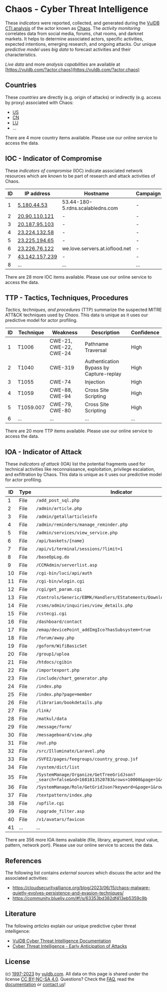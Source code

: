 # Chaos - Cyber Threat Intelligence

These _indicators_ were reported, collected, and generated during the [VulDB CTI analysis](https://vuldb.com/?kb.cti) of the actor known as [Chaos](https://vuldb.com/?actor.chaos). The _activity monitoring_ correlates data from social media, forums, chat rooms, and darknet markets. It helps to determine associated actors, specific activities, expected intentions, emerging research, and ongoing attacks. Our unique _predictive model_ uses _big data_ to forecast activities and their characteristics.

_Live data_ and more _analysis capabilities_ are available at [https://vuldb.com/?actor.chaos](https://vuldb.com/?actor.chaos)

## Countries

These _countries_ are directly (e.g. origin of attacks) or indirectly (e.g. access by proxy) associated with Chaos:

* [US](https://vuldb.com/?country.us)
* [CN](https://vuldb.com/?country.cn)
* [LU](https://vuldb.com/?country.lu)
* ...

There are 4 more country items available. Please use our online service to access the data.

## IOC - Indicator of Compromise

These _indicators of compromise_ (IOC) indicate associated network resources which are known to be part of research and attack activities of Chaos.

ID | IP address | Hostname | Campaign | Confidence
-- | ---------- | -------- | -------- | ----------
1 | [5.180.44.53](https://vuldb.com/?ip.5.180.44.53) | 53.44-180-5.rdns.scalabledns.com | - | High
2 | [20.90.110.121](https://vuldb.com/?ip.20.90.110.121) | - | - | High
3 | [20.187.95.103](https://vuldb.com/?ip.20.187.95.103) | - | - | High
4 | [23.224.132.58](https://vuldb.com/?ip.23.224.132.58) | - | - | High
5 | [23.225.194.65](https://vuldb.com/?ip.23.225.194.65) | - | - | High
6 | [23.226.76.122](https://vuldb.com/?ip.23.226.76.122) | we.love.servers.at.ioflood.net | - | High
7 | [43.142.157.239](https://vuldb.com/?ip.43.142.157.239) | - | - | High
8 | ... | ... | ... | ...

There are 28 more IOC items available. Please use our online service to access the data.

## TTP - Tactics, Techniques, Procedures

_Tactics, techniques, and procedures_ (TTP) summarize the suspected MITRE ATT&CK techniques used by _Chaos_. This data is unique as it uses our predictive model for actor profiling.

ID | Technique | Weakness | Description | Confidence
-- | --------- | -------- | ----------- | ----------
1 | T1006 | CWE-21, CWE-22, CWE-24 | Pathname Traversal | High
2 | T1040 | CWE-319 | Authentication Bypass by Capture-replay | High
3 | T1055 | CWE-74 | Injection | High
4 | T1059 | CWE-88, CWE-94 | Cross Site Scripting | High
5 | T1059.007 | CWE-79, CWE-80 | Cross Site Scripting | High
6 | ... | ... | ... | ...

There are 20 more TTP items available. Please use our online service to access the data.

## IOA - Indicator of Attack

These _indicators of attack_ (IOA) list the potential fragments used for technical activities like reconnaissance, exploitation, privilege escalation, and exfiltration by Chaos. This data is unique as it uses our predictive model for actor profiling.

ID | Type | Indicator | Confidence
-- | ---- | --------- | ----------
1 | File | `/add_post_sql.php` | High
2 | File | `/admin/article.php` | High
3 | File | `/admin/getallarticleinfo` | High
4 | File | `/admin/reminders/manage_reminder.php` | High
5 | File | `/admin/services/view_service.php` | High
6 | File | `/api/baskets/{name}` | High
7 | File | `/api/v1/terminal/sessions/?limit=1` | High
8 | File | `/baseOpLog.do` | High
9 | File | `/CCMAdmin/serverlist.asp` | High
10 | File | `/cgi-bin/luci/api/auth` | High
11 | File | `/cgi-bin/wlogin.cgi` | High
12 | File | `/cgi/get_param.cgi` | High
13 | File | `/Controls/Generic/EBMK/Handlers/EStatements/DownloadEStatement.ashx` | High
14 | File | `/csms/admin/inquiries/view_details.php` | High
15 | File | `/cstecgi.cgi` | Medium
16 | File | `/dashboard/contact` | High
17 | File | `/emap/devicePoint_addImgIco?hasSubsystem=true` | High
18 | File | `/forum/away.php` | High
19 | File | `/goform/WifiBasicSet` | High
20 | File | `/group1/uploa` | High
21 | File | `/htdocs/cgibin` | High
22 | File | `/importexport.php` | High
23 | File | `/include/chart_generator.php` | High
24 | File | `/index.php` | Medium
25 | File | `/index.php?page=member` | High
26 | File | `/librarian/bookdetails.php` | High
27 | File | `/link/` | Low
28 | File | `/matkul/data` | Medium
29 | File | `/message/form/` | High
30 | File | `/messageboard/view.php` | High
31 | File | `/out.php` | Medium
32 | File | `/src/Illuminate/Laravel.php` | High
33 | File | `/SVFE2/pages/feegroups/country_group.jsf` | High
34 | File | `/system/dict/list` | High
35 | File | `/SystemManage/Organize/GetTreeGridJson?_search=false&nd=1681813520783&rows=10000&page=1&sidx=&sord=asc` | High
36 | File | `/SystemManage/Role/GetGridJson?keyword=&page=1&rows=20` | High
37 | File | `/textpattern/index.php` | High
38 | File | `/upfile.cgi` | Medium
39 | File | `/upgrade_filter.asp` | High
40 | File | `/v1/avatars/favicon` | High
41 | ... | ... | ...

There are 356 more IOA items available (file, library, argument, input value, pattern, network port). Please use our online service to access the data.

## References

The following list contains _external sources_ which discuss the actor and the associated activities:

* https://cloudsecurityalliance.org/blog/2023/06/15/chaos-malware-quietly-evolves-persistence-and-evasion-techniques/
* https://community.blueliv.com/#!/s/63353bd382df413eb5359c9b

## Literature

The following _articles_ explain our unique predictive cyber threat intelligence:

* [VulDB Cyber Threat Intelligence Documentation](https://vuldb.com/?kb.cti)
* [Cyber Threat Intelligence - Early Anticipation of Attacks](https://www.scip.ch/en/?labs.20201022)

## License

(c) [1997-2023](https://vuldb.com/?kb.changelog) by [vuldb.com](https://vuldb.com/?kb.about). All data on this page is shared under the license [CC BY-NC-SA 4.0](https://creativecommons.org/licenses/by-nc-sa/4.0/). Questions? Check the [FAQ](https://vuldb.com/?kb.faq), read the [documentation](https://vuldb.com/?kb) or [contact us](https://vuldb.com/?contact)!
